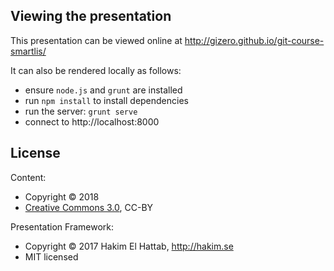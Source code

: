 ## Viewing the presentation

This presentation can be viewed online at http://gizero.github.io/git-course-smartlis/

It can also be rendered locally as follows:
- ensure `node.js` and `grunt` are installed
- run `npm install` to install dependencies
- run the server: `grunt serve`
- connect to http://localhost:8000

## License

Content:
- Copyright &copy; 2018
- [Creative Commons 3.0](http://creativecommons.org/licenses/by/3.0/), CC-BY

Presentation Framework:
- Copyright &copy; 2017 Hakim El Hattab, http://hakim.se
- MIT licensed
